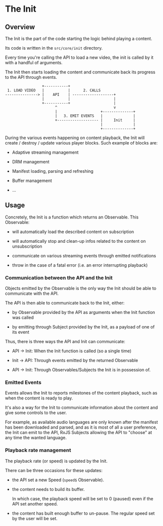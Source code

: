 # The Init #####################################################################


## Overview ####################################################################

The Init is the part of the code starting the logic behind playing a content.

Its code is written in the ``src/core/init`` directory.

Every time you're calling the API to load a new video, the init is called by it
with a handful of arguments.

The Init then starts loading the content and communicate back its progress to
the API through events.

```
                 +-----------+
 1. LOAD VIDEO   |           |      2. CALLS
---------------> |    API    | -------------------+
                 |           |                    |
                 +-----------+                    |
                       ^                          v
                       |                    +--------------+
                       |   3. EMIT EVENTS   |              |
                       +------------------- |     Init     |
                                            |              |
                                            +--------------+
```
During the various events happening on content playback, the Init will create /
destroy / update various player blocks. Such example of blocks are:

  - Adaptive streaming management

  - DRM management

  - Manifest loading, parsing and refreshing

  - Buffer management

  - ...



## Usage #######################################################################

Concretely, the Init is a function which returns an Observable.
This Observable:

  - will automatically load the described content on subscription

  - will automatically stop and clean-up infos related to the content on
    unsubscription

  - communicate on various streaming events through emitted notifications

  - throw in the case of a fatal error (i.e. an error interrupting playback)


### Communication between the API and the Init #################################

Objects emitted by the Observable is the only way the Init should be able to
communicate with the API.

The API is then able to communicate back to the Init, either:

  - by Observable provided by the API as arguments when the Init function was
    called

  - by emitting through Subject provided by the Init, as a payload of one of
    its event

Thus, there is three ways the API and Init can communicate:

  - API -> Init: When the Init function is called (so a single time)

  - Init -> API: Through events emitted by the returned Observable

  - API -> Init: Through Observables/Subjects the Init is in possession of.


### Emitted Events #############################################################

Events allows the Init to reports milestones of the content playback, such as
when the content is ready to play.

It's also a way for the Init to communicate information about the content and
give some controls to the user.

For example, as available audio languages are only known after the manifest has
been downloaded and parsed, and as it is most of all a user preference, the
Init can emit to the API, RxJS Subjects allowing the API to "choose" at any
time the wanted language.



### Playback rate management ###################################################

The playback rate (or speed) is updated by the Init.

There can be three occasions for these updates:

  - the API set a new Speed (``speed$`` Observable).

  - the content needs to build its buffer.

    In which case, the playback speed will be set to 0 (paused) even if the
    API set another speed.

  - the content has built enough buffer to un-pause.
    The regular speed set by the user will be set.
